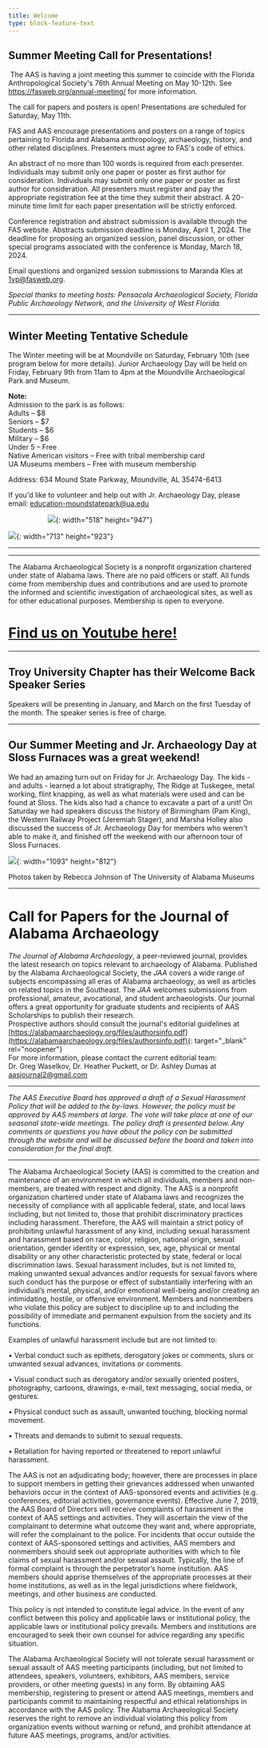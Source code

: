 ```yaml
---
title: Welcome
type: block-feature-text
---
```

## Summer Meeting Call for Presentations!

&nbsp;The AAS is having a joint meeting this summer to coincide with the Florida Anthropological Society's 76th Annual Meeting on May 10-12th. See https://fasweb.org/annual-meeting/ for more information.

The call for papers and posters is open! Presentations are scheduled for Saturday, May 11th.

FAS and AAS encourage presentations and posters on a range of topics pertaining to Florida and Alabama anthropology, archaeology, history, and other related disciplines. Presenters must agree to FAS's code of ethics.

An abstract of no more than 100 words is required from each presenter. Individuals may submit only one paper or poster as first author for consideration. Individuals may submit only one paper or poster as first author for consideration. All presenters must register and pay the appropriate registration fee at the time they submit their abstract. A 20-minute time limit for each paper presentation will be strictly enforced.

Conference registration and abstract submission is available through the FAS website. Abstracts submission deadline is Monday, April 1, 2024. The deadline for proposing an organized session, panel discussion, or other special programs associated with the conference is Monday, March 18, 2024.

Email questions and organized session submissions to Maranda Kles at 1vp@fasweb.org.

*Special thanks to meeting hosts: Pensacola Archaeological Society, Florida Public Archaeology Network, and the University of West Florida.*

---

## Winter Meeting Tentative Schedule

The Winter meeting will be at Moundville on Saturday, February 10th (see program below for more details). Junior Archaeology Day will be held on Friday, February 9th from 11am to 4pm at the Moundville Archaeological Park and Museum.

**Note:**<br>Admission to the park is as follows:<br>Adults – $8<br>Seniors – $7<br>Students – $6<br>Military – $6<br>Under 5 – Free<br>Native American visitors – Free with tribal membership card<br>UA Museums members – Free with museum membership

Address: 634 Mound State Parkway, Moundville, AL 35474-6413

If you'd like to volunteer and help out with Jr. Archaeology Day, please email: education-moundstatepark@ua.edu

&nbsp; &nbsp; &nbsp; &nbsp; &nbsp; &nbsp; &nbsp; &nbsp; &nbsp; &nbsp; ![](/uploads/aas-2024-winter-meeting-program.png){: width="518" height="947"}

![](/uploads/screenshot-2023-12-21-at-11-27-04-aas-winter-meeting-2024-aas-winter-meeting-2024-pdf.png){: width="713" height="923"}

---

---

The Alabama Archaeological Society is a nonprofit organization chartered under state of Alabama laws. There are no paid officers or staff. All funds come from membership dues and contributions and are used to promote the informed and scientific investigation of archaeological sites, as well as for other educational purposes. Membership is open to everyone.

# [Find us on Youtube here!](https://www.youtube.com/channel/UCmEFlVfiZC_8tOswBDMvqKQ)

---

## Troy University Chapter has their Welcome Back Speaker Series

Speakers will be presenting in January, and March on the first Tuesday of the month. The speaker series is free of charge.

---

## Our Summer Meeting and Jr. Archaeology Day at Sloss Furnaces was a great weekend!

We had an amazing turn out on Friday for Jr. Archaeology Day. The kids - and adults - learned a lot about stratigraphy, The Ridge at Tuskegee, metal working, flint knapping, as well as what materials were used and can be found at Sloss. The kids also had a chance to excavate a part of a unit! On Saturday we had speakers discuss the history of Birmingham (Pam King), the Western Railway Project (Jeremiah Stager), and Marsha Holley also discussed the success of Jr. Archaeology Day for members who weren't able to make it, and finished off the weekend with our afternoon tour of Sloss Furnaces.

![](/uploads/jr-arch-day-sloss-7-21-23-rebecca-johnson-photographs-1.jpg){: width="1093" height="812"}

Photos taken by Rebecca Johnson of The University of Alabama Museums

---

# Call for Papers for the Journal of Alabama Archaeology

*The Journal of Alabama Archaeology*, a peer-reviewed journal, provides the latest research on topics relevant to archaeology of Alabama. Published by the Alabama Archaeological Society, the *JAA* covers a wide range of subjects encompassing all eras of Alabama archaeology, as well as articles on related topics in the Southeast. The *JAA* welcomes submissions from professional, amateur, avocational, and student archaeologists. Our journal offers a great opportunity for graduate students and recipients of AAS Scholarships to publish their research.<br>Prospective authors should consult the journal's editorial guidelines at [https://alabamaarchaeology.org/files/authorsinfo.pdf](https://alabamaarchaeology.org/files/authorsinfo.pdf){: target="_blank" rel="noopener"}<br>For more information, please contact the current editorial team:<br>Dr. Greg Waselkov, Dr. Heather Puckett, or Dr. Ashley Dumas at [aasjournal2@gmail.com](mailto:aasjournal2@gmail.com)

---

*The AAS Executive Board has approved a draft of a Sexual Harassment Policy that will be added to the by-laws. However, the policy must be approved by AAS members at large. The vote will take place at one of our seasonal state-wide meetings. The policy draft is presented below. Any comments or questions you have about the policy can be submitted through the website and will be discussed before the board and taken into consideration for the final draft.*

---

The Alabama Archaeological Society (AAS) is committed to the creation and maintenance of an environment in which all individuals, members and non-members, are treated with respect and dignity. The AAS is a nonprofit organization chartered under state of Alabama laws and recognizes the necessity of compliance with all applicable federal, state, and local laws including, but not limited to, those that prohibit discriminatory practices including harassment. Therefore, the AAS will maintain a strict policy of prohibiting unlawful harassment of any kind, including sexual harassment and harassment based on race, color, religion, national origin, sexual orientation, gender identity or expression, sex, age, physical or mental disability or any other characteristic protected by state, federal or local discrimination laws. Sexual harassment includes, but is not limited to, making unwanted sexual advances and/or requests for sexual favors where such conduct has the purpose or effect of substantially interfering with an individual’s mental, physical, and/or emotional well-being and/or creating an intimidating, hostile, or offensive environment. Members and nonmembers who violate this policy are subject to discipline up to and including the possibility of immediate and permanent expulsion from the society and its functions.

Examples of unlawful harassment include but are not limited to:

• Verbal conduct such as epithets, derogatory jokes or comments, slurs or unwanted sexual advances, invitations or comments.

• Visual conduct such as derogatory and/or sexually oriented posters, photography, cartoons, drawings, e-mail, text messaging, social media, or gestures.

• Physical conduct such as assault, unwanted touching, blocking normal movement.

• Threats and demands to submit to sexual requests.

• Retaliation for having reported or threatened to report unlawful harassment.

The AAS is not an adjudicating body; however, there are processes in place to support members in getting their grievances addressed when unwanted behaviors occur in the context of AAS-sponsored events and activities (e.g. conferences, editorial activities, governance events). Effective June 7, 2019, the AAS Board of Directors will receive complaints of harassment in the context of AAS settings and activities. They will ascertain the view of the complainant to determine what outcome they want and, where appropriate, will refer the complainant to the police. For incidents that occur outside the context of AAS-sponsored settings and activities, AAS members and nonmembers should seek out appropriate authorities with which to file claims of sexual harassment and/or sexual assault. Typically, the line of formal complaint is through the perpetrator’s home institution. AAS members should apprise themselves of the appropriate processes at their home institutions, as well as in the legal jurisdictions where fieldwork, meetings, and other business are conducted.

This policy is not intended to constitute legal advice. In the event of any conflict between this policy and applicable laws or institutional policy, the applicable laws or institutional policy prevails. Members and institutions are encouraged to seek their own counsel for advice regarding any specific situation.

The Alabama Archaeological Society will not tolerate sexual harassment or sexual assault of AAS meeting participants (including, but not limited to attendees, speakers, volunteers, exhibitors, AAS members, service providers, or other meeting guests) in any form. By obtaining AAS membership, registering to present or attend AAS meetings, members and participants commit to maintaining respectful and ethical relationships in accordance with the AAS policy. The Alabama Archaeological Society reserves the right to remove an individual violating this policy from organization events without warning or refund, and prohibit attendance at future AAS meetings, programs, and/or activities.